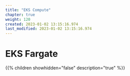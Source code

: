 ```yaml
---
title: "EKS Compute"
chapter: true
weight: 120
created: 2023-01-02 13:15:16.974
last_modified: 2023-01-02 13:15:16.974
---
```


# EKS Fargate

{{% children showhidden="false" description="true" %}}

